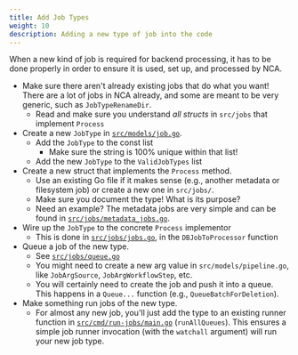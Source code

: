```yaml
---
title: Add Job Types
weight: 10
description: Adding a new type of job into the code
---
```


When a new kind of job is required for backend processing, it has to be done
properly in order to ensure it is used, set up, and processed by NCA.

- Make sure there aren't already existing jobs that do what you want!  There
  are a lot of jobs in NCA already, and some are meant to be very generic, such
  as `JobTypeRenameDir`.
  - Read and make sure you understand *all structs* in `src/jobs` that
    implement `Process`
- Create a new `JobType` in [`src/models/job.go`][1].
  - Add the `JobType` to the const list
    - Make sure the string is 100% unique within that list!
  - Add the new `JobType` to the `ValidJobTypes` list
- Create a new struct that implements the `Process` method.
  - Use an existing Go file if it makes sense (e.g., another metadata or
    filesystem job) or create a new one in `src/jobs/`.
  - Make sure you document the type!  What is its purpose?
  - Need an example?  The metadata jobs are very simple and can be found in
    [`src/jobs/metadata_jobs.go`][2].
- Wire up the `JobType` to the concrete `Process` implementor
  - This is done in [`src/jobs/jobs.go`][3], in the `DBJobToProcessor` function
- Queue a job of the new type.
  - See [`src/jobs/queue.go`][4]
  - You might need to create a new arg value in `src/models/pipeline.go`, like
    `JobArgSource`, `JobArgWorkflowStep`, etc.
  - You will certainly need to create the job and push it into a queue. This
    happens in a `Queue...` function (e.g., `QueueBatchForDeletion`).
- Make something run jobs of the new type.
  - For almost any new job, you'll just add the type to an existing runner
    function in [`src/cmd/run-jobs/main.go`][5] (`runAllQueues`). This ensures
    a simple job runner invocation (with the `watchall` argument) will run your
    new job type.

[1]: <https://github.com/uoregon-libraries/newspaper-curation-app/blob/main/src/models/job.go>
[2]: <https://github.com/uoregon-libraries/newspaper-curation-app/blob/main/src/jobs/metadata_jobs.go>
[3]: <https://github.com/uoregon-libraries/newspaper-curation-app/blob/main/src/jobs/jobs.go>
[4]: <https://github.com/uoregon-libraries/newspaper-curation-app/blob/main/src/jobs/queue.go>
[5]: <https://github.com/uoregon-libraries/newspaper-curation-app/blob/main/src/cmd/run-jobs/main.go>
